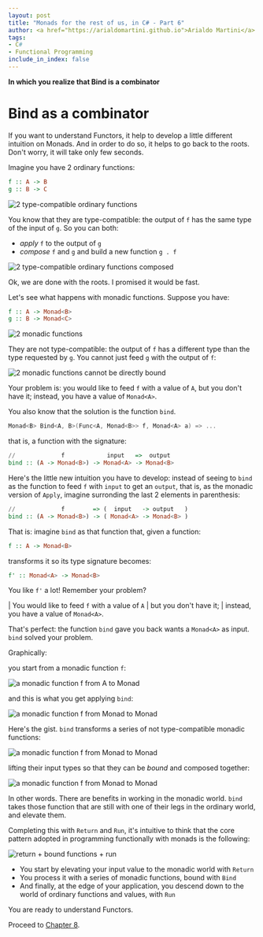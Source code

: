```yaml
---
layout: post
title: "Monads for the rest of us, in C# - Part 6"
author: <a href="https://arialdomartini.github.io">Arialdo Martini</a>
tags:
- C#
- Functional Programming
include_in_index: false
---
```

**In which you realize that Bind is a combinator**

# Bind as a combinator
If you want to understand Functors, it help to develop a little different intuition on Monads. And in order to do so, it helps to go back to the roots.  
Don't worry, it will take only few seconds.

Imagine you have 2 ordinary functions:

```haskell
f :: A -> B
g :: B -> C
```

![2 type-compatible ordinary functions](static/img/nond-for-the-rest-of-us/ordinary-functions-2-functions.png)

You know that they are type-compatible: the output of `f` has the same type of the input of `g`. So you can both:

* *apply* `f` to the output of `g`
* *compose* `f` and `g` and build a new function `g . f`

![2 type-compatible ordinary functions composed](static/img/nond-for-the-rest-of-us/ordinary-functions-2-functions-composed.png)

Ok, we are done with the roots. I promised it would be fast.

Let's see what happens with monadic functions. Suppose you have:

```haskell
f :: A -> Monad<B>
g :: B -> Monad<C>
```

![2 monadic functions](static/img/nond-for-the-rest-of-us/monadic-functions-2-functions.png)

They are not type-compatible: the output of `f` has a different type than the type requested by `g`. You cannot just feed `g` with the output of `f`:

![2 monadic functions cannot be directly bound](static/img/nond-for-the-rest-of-us/monadic-functions-2-functions-cannot-be-bound.png)

Your problem is: you would like to feed `f` with a value of `A`, but you don't have it; instead, you have a value of `Monad<A>`.  

You also know that the solution is the function `bind`.

```csharp
Monad<B> Bind<A, B>(Func<A, Monad<B>> f, Monad<A> a) => ...
```

that is, a function with the signature:

```haskell
//             f            input   =>  output
bind :: (A -> Monad<B>) -> Monad<A> -> Monad<B>
```

Here's the little new intuition you have to develop: instead of seeing to `bind` as the function to feed `f` with `input` to get an `output`, that is, as the monadic version of `Apply`, imagine surronding the last 2 elements in parenthesis:


```haskell
//             f        => (  input   -> output   )
bind :: (A -> Monad<B>) -> ( Monad<A> -> Monad<B> )
```

That is: imagine `bind` as that function that, given a function:

```haskell
f :: A -> Monad<B>
```

transforms it so its type signature becomes:

```haskell
f' :: Monad<A> -> Monad<B>
```

You like `f'` a lot! Remember your problem?

| You would like to feed `f` with a value of `A`
| but you don't have it; 
| instead, you have a value of `Monad<A>`.

That's perfect: the function `bind` gave you back wants a `Monad<A>` as input. `bind` solved your problem.

Graphically:

you start from a monadic function `f`:

![a monadic function f from A to Monad<B>](static/img/nond-for-the-rest-of-us/monadic-functions-before-bind.png)

and this is what you get applying `bind`:

![a monadic function f from Monad<A> to Monad<B>](static/img/nond-for-the-rest-of-us/monadic-functions-after-bind.png)

Here's the gist. `bind` transforms a series of not type-compatible monadic functions:

![a monadic function f from Monad<A> to Monad<B>](static/img/nond-for-the-rest-of-us/monadic-functions-series-of-functions.png)

lifting their input types so that they can be *bound* and composed together:

![a monadic function f from Monad<A> to Monad<B>](static/img/nond-for-the-rest-of-us/monadic-functions-series-of-bound-functions.png)

In other words. There are benefits in working in the monadic world. `bind` takes those function that are still with one of their legs in the ordinary world, and elevate them.

Completing this with `Return` and `Run`, it's intuitive to think that the core pattern adopted in programming functionally with monads is the following:

![return + bound functions + run](static/img/nond-for-the-rest-of-us/functional-programming-with-monads.png)

* You start by elevating your input value to the monadic world with `Return`
* You process it with a series of monadic functions, bound with `Bind`
* And finally, at the edge of your application, you descend down to the world of ordinary functions and values, with `Run`


You are ready to understand Functors.

Proceed to [Chapter 8](monads-for-the-rest-of-us-8).
